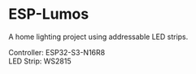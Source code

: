 # ESP-Lumos

A home lighting project using addressable LED strips.

Controller: ESP32-S3-N16R8  
LED Strip: WS2815
